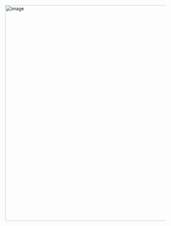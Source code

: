 <img width="1857" height="678" alt="image" src="https://github.com/user-attachments/assets/09f8cd6e-821d-49cf-b68b-f849ca9f9faf" />
